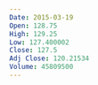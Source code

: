 ```yaml
---
Date: 2015-03-19
Open: 128.75
High: 129.25
Low: 127.400002
Close: 127.5
Adj Close: 120.21534
Volume: 45809500
---
```

